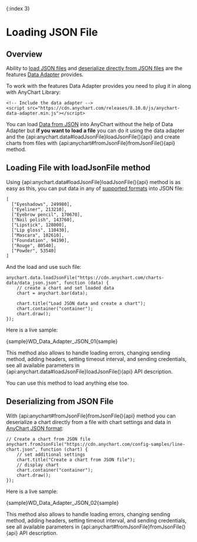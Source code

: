 {:index 3}
# Loading JSON File

## Overview

Ability to [load JSON files](#loading_file_with_loadjsonfile_method) and [deserialize directly from JSON files](#deserializing_from_json_file) are the features [Data Adapter](Overview) provides.

To work with the features Data Adapter provides you need to plug it in along with AnyChart Library:

```
<!-- Include the data adapter -->
<script src="https://cdn.anychart.com/releases/8.10.0/js/anychart-data-adapter.min.js"></script>
```

You can load [Data from JSON](../Data_From_JSON) into AnyChart without the help of Data Adapter but **if you want to load a file** you can do it using the data adapter and the {api:anychart.data#loadJsonFile}loadJsonFile(){api} and create charts from files with {api:anychart#fromJsonFile}fromJsonFile(){api} method.

## Loading File with loadJsonFile method

Using {api:anychart.data#loadJsonFile}loadJsonFile(){api} method is as easy as this, you can put data in any of [supported formats](../Supported_Data_Formats) into JSON file:

```
[
  ["Eyeshadows", 249980],
  ["Eyeliner", 213210],
  ["Eyebrow pencil", 170670],
  ["Nail polish", 143760],
  ["Lipstick", 128000],
  ["Lip gloss", 110430],
  ["Mascara", 102610],
  ["Foundation", 94190],
  ["Rouge", 80540],
  ["Powder", 53540]
]
```

And the load and use such file:

```
anychart.data.loadJsonFile("https://cdn.anychart.com/charts-data/data_json.json", function (data) {
	// create a chart and set loaded data
    chart = anychart.bar(data);

    chart.title("Load JSON data and create a chart");
    chart.container("container");
    chart.draw();
});
```

Here is a live sample:

{sample}WD\_Data\_Adapter\_JSON\_01{sample}

This method also allows to handle loading errors, changing sending method, adding headers, setting timeout interval, and sending credentials, see all available parameters in {api:anychart.data#loadJsonFile}loadJsonFile(){api} API description.

You can use this method to load anything else too.

## Deserializing from JSON File

With {api:anychart#fromJsonFile}fromJsonFile(){api} method you can deserialize a chart directly from a file with chart settings and data in [AnyChart JSON format](../Data_From_JSON):

```
// Create a chart from JSON file
anychart.fromJsonFile("https://cdn.anychart.com/config-samples/line-chart.json", function (chart) {
	// set additional settings
    chart.title("Create a chart from JSON file");
    // display chart
    chart.container("container");
    chart.draw();
});
```

Here is a live sample:

{sample}WD\_Data\_Adapter\_JSON\_02{sample}

This method also allows to handle loading errors, changing sending method, adding headers, setting timeout interval, and sending credentials, see all available parameters in {api:anychart#fromJsonFile}fromJsonFile(){api} API description.

